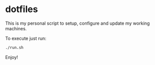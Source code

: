 # dotfiles

This is my personal script to setup, configure and update my working machines.

To execute just run:

```bash
./run.sh

```

Enjoy!

